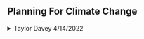 ## Planning For Climate Change




<details>
  
  <summary> Taylor Davey 4/14/2022 </summary>

  ### Summary 
  Davey talks about the **scalar nature** of climate change that spans a molecular to global scale. Her thesis largely seems to be that cities at a local level are where more of climate action is taking place. Introduces a lot of diagrams/framweworks that global climate community has been using. 
  .  
<details>
  
  <summary> guiding quotes/papers </summary>
  
  **"While nations talk, cities act,"** David Miller  

  [Why does everyone think cities can save the planet?](https://journals-sagepub-com.ezp-prod1.hul.harvard.edu/doi/full/10.1177/0042098020919081)
Hillary Angelo, David Wachsmuth
  
   ####  "The understanding of what 'nature' is inspired views about what the city ought to be" Swyngedow and Kaika 2000 
  
**Scalar difference of problem,** flom molecular to global. Allows space for all the scales in-between (ie local, regional, etc). 
  </details>

  <details>
    <summary> some history on global efforts </summary>
    
  1. Agenda 21, environmental agenda 
     * Established 1987
     * Introduces **Sustainable Growth**. _Agenda 21 sustainable growth as the way to go forward._
     * Critically is not anti-growth. 
    
  2. **ipcc:** Intergovernmental Panel on Climate Change: 
     * Established 1988
  
  3. 1997 Kyoto Protocol. First Environmental Agreement from UN --> 2015 Paris Agreement
     * Binding Agreements -->Pledge-and-Review
     * Top-Down --> Bottom-Up
     * Regulatory --> Catalyze and Facilitate
    
   More recent, introduction of the idea of  **Urban Carbon Budgets** 
    
 [Greenhouse Gas Protocol](https://ghgprotocol.org/countries-and-cities)
  
  </details>
  
  <details> 
    <Summary> Sustainable Development At The Center? </summary>
    
![image](https://user-images.githubusercontent.com/34726888/163415773-e152a619-55cf-4d0c-944f-3af630d95c69.png)
  
  </details>
  
<details>
  <summary> City Resilience Framework </summary>
 
![image](https://user-images.githubusercontent.com/34726888/163417712-d96d2ff5-9640-415d-aee1-ae6c1e1760b8.png)
  </details>
    

  <details> 
    <summary>  Black Box of Power in Enviro Gov, Morrison> </summary>
    
  ![(black box of power in environemtnal governance, morrison)](https://user-images.githubusercontent.com/34726888/163418364-68ea7bed-eaed-4492-b53f-bdf418837bde.png)
  </details>

  
  <details>
    <summary> Carbon Lock-In, Seto et Al </summary>
    
 ![image](https://user-images.githubusercontent.com/34726888/163419844-d9fd3441-f68a-4302-bc5e-e0ba1b7fc893.png)
  </details>
  
  <details>
    <summary> Urban Metabolism </summary>
    
  ![image](https://user-images.githubusercontent.com/34726888/163421157-63f22d42-4d86-4091-8525-c7caccd6f454.png)
 urban metabolis, 1970s
    
  </details>
  
  <details>
    <summary> Discourses on Climate Delay>, Lamb et, al </summary>
    
![image](https://user-images.githubusercontent.com/34726888/163421625-a9cdc8d4-656c-43ca-84a8-7019e433d7f2.png)

  </details>
  
  <details>
    <summary> Slow Violence </summary>
  Slow-violence: O'lear (2016) ["Climate Science and Slow Violence"](https://www-sciencedirect-com.ezp-prod1.hul.harvard.edu/science/article/pii/S0962629815000062)
  
    </details>
</details>

